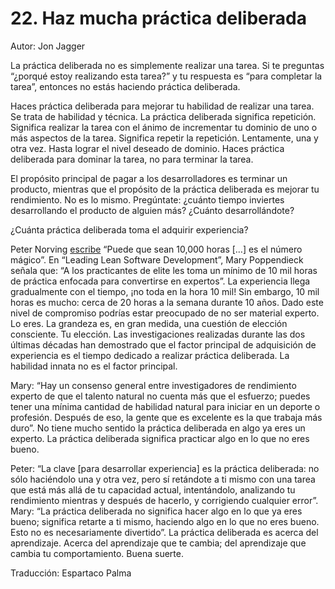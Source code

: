# 22. Haz mucha práctica deliberada

Autor: Jon Jagger

La práctica deliberada no es simplemente realizar una tarea. Si te preguntas “¿porqué estoy realizando esta tarea?” y tu respuesta es “para completar la tarea”, entonces no estás haciendo práctica deliberada.

Haces práctica deliberada para mejorar tu habilidad de realizar una tarea. Se trata de habilidad y técnica. La práctica deliberada significa repetición. Significa realizar la tarea con el ánimo de incrementar tu dominio de uno o más aspectos de la tarea. Significa repetir la repetición. Lentamente, una y otra vez. Hasta lograr el nivel deseado de dominio. Haces práctica deliberada para dominar la tarea, no para terminar la tarea.

El propósito principal de pagar a los desarrolladores es terminar un producto, mientras que el propósito de la práctica deliberada es mejorar tu rendimiento. No es lo mismo. Pregúntate: ¿cuánto tiempo inviertes desarrollando el producto de alguien más? ¿Cuánto desarrollándote?

¿Cuánta práctica deliberada toma el adquirir experiencia?

Peter Norving [escribe](http://norvig.com/21-days.html) “Puede que sean 10,000 horas […] es el número mágico”.
En “Leading Lean Software Development”, Mary Poppendieck señala que: “A los practicantes de elite les toma un mínimo de 10 mil horas de práctica enfocada para convertirse en expertos”.
La experiencia llega gradualmente con el tiempo, ¡no toda en la hora 10 mil! Sin embargo, 10 mil horas es mucho: cerca de 20 horas a la semana durante 10 años. Dado este nivel de compromiso podrías estar preocupado de no ser material experto. Lo eres. La grandeza es, en gran medida, una cuestión de elección consciente. Tu elección. Las investigaciones realizadas durante las dos últimas décadas han demostrado que el factor principal de adquisición de experiencia es el tiempo dedicado a realizar práctica deliberada. La habilidad innata no es el factor principal.

Mary: “Hay un consenso general entre investigadores de rendimiento experto de que el talento natural no cuenta más que el esfuerzo; puedes tener una mínima cantidad de habilidad natural para iniciar en un deporte o profesión. Después de eso, la gente que es excelente es la que trabaja más duro”.
No tiene mucho sentido la práctica deliberada en algo ya eres un experto. La práctica deliberada significa practicar algo en lo que no eres bueno.

Peter: “La clave [para desarrollar experiencia] es la práctica deliberada: no sólo haciéndolo una y otra vez, pero sí retándote a ti mismo con una tarea que está más allá de tu capacidad actual, intentándolo, analizando tu rendimiento mientras y después de hacerlo, y corrigiendo cualquier error”.
Mary: “La práctica deliberada no significa hacer algo en lo que ya eres bueno; significa retarte a ti mismo, haciendo algo en lo que no eres bueno. Esto no es necesariamente divertido”.
La práctica deliberada es acerca del aprendizaje. Acerca del aprendizaje que te cambia; del aprendizaje que cambia tu comportamiento. Buena suerte.

Traducción: Espartaco Palma
